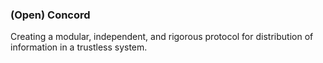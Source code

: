 

### (Open) Concord
Creating a modular, independent, and rigorous protocol for distribution of information in a trustless system.
